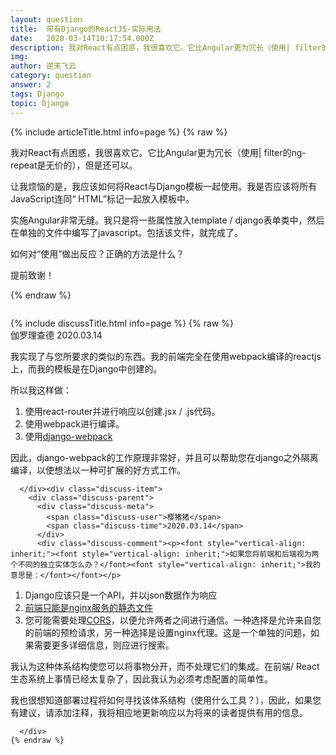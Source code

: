 ```yaml
---
layout: question
title:  带有Django的ReactJS-实际用法
date:   2020-03-14T10:17:54.000Z
description: 我对React有点困惑，我很喜欢它。它比Angular更为冗长（使用| filter的ng-repeat是无价的），但是还可以。让我烦恼的是，我应该如...
img: 
author: 逆天飞云
category: question
answer: 2
tags: Django
topic: Django
---
```

<div class="article-root">
  <div class="article">
    {% include articleTitle.html info=page %}
    {% raw %}
    <div class="article-content"><p><font style="vertical-align: inherit;"><font style="vertical-align: inherit;">我对React有点困惑，我很喜欢它。</font><font style="vertical-align: inherit;">它比Angular更为冗长（使用| filter的ng-repeat是无价的），但是还可以。</font></font></p>

<p><font style="vertical-align: inherit;"><font style="vertical-align: inherit;">让我烦恼的是，我应该如何将React与Django模板一起使用。</font><font style="vertical-align: inherit;">我是否应该将所有JavaScript连同“ HTML”标记一起放入模板中。</font></font></p>

<p><font style="vertical-align: inherit;"><font style="vertical-align: inherit;">实施Angular非常无缝。</font><font style="vertical-align: inherit;">我只是将一些属性放入template / django表单类中，然后在单独的文件中编写了javascript。</font><font style="vertical-align: inherit;">包括该文件，就完成了。</font></font></p>

<p><font style="vertical-align: inherit;"><font style="vertical-align: inherit;">如何对“使用”做出反应？</font><font style="vertical-align: inherit;">正确的方法是什么？</font></font></p>

<p><font style="vertical-align: inherit;"><font style="vertical-align: inherit;">提前致谢！</font></font></p></div>
    {% endraw %}
  </div>
  <p style="height: 0;width:0;overflow: hidden;"> 第1603篇《带有Django的ReactJS-实际用法》来自Winter(https://github.com/aiyld/aiyld.github.io)的站点</p>
  <div class="discuss-wrapper">
    {% include discussTitle.html info=page %}
    {% raw %}
    <div class="discuss-item">
        <div class="discuss-parent">
          <div class="discuss-meta">
            <span class="discuss-user">伽罗理查德</span>
            <span class="discuss-time">2020.03.14</span>
          </div>
          <div class="discuss-comment"><p><font style="vertical-align: inherit;"><font style="vertical-align: inherit;">我实现了与您所要求的类似的东西。</font><font style="vertical-align: inherit;">我的前端完全在使用webpack编译的reactjs上，而我的模板是在Django中创建的。</font></font></p>

<p><font style="vertical-align: inherit;"><font style="vertical-align: inherit;">所以我这样做：</font></font></p>

<ol>
<li><font style="vertical-align: inherit;"><font style="vertical-align: inherit;">使用react-router并进行响应以创建.jsx / .js代码。 </font></font></li>
<li><font style="vertical-align: inherit;"><font style="vertical-align: inherit;">使用webpack进行编译。</font></font></li>
<li><font style="vertical-align: inherit;"><font style="vertical-align: inherit;">使用</font></font><a href="https://github.com/owais/django-webpack-loader" rel="nofollow"><font style="vertical-align: inherit;"><font style="vertical-align: inherit;">django-webpack</font></font></a></li>
</ol>

<p><font style="vertical-align: inherit;"><font style="vertical-align: inherit;">因此，django-webpack的工作原理非常好，并且可以帮助您在django之外隔离编译，以使想法以一种可扩展的好方式工作。</font></font></p></div>
        </div>
        
      </div><div class="discuss-item">
        <div class="discuss-parent">
          <div class="discuss-meta">
            <span class="discuss-user">樱猪猪</span>
            <span class="discuss-time">2020.03.14</span>
          </div>
          <div class="discuss-comment"><p><font style="vertical-align: inherit;"><font style="vertical-align: inherit;">如果您将前端和后端视为两个不同的独立实体怎么办？</font><font style="vertical-align: inherit;">我的意思是：</font></font></p>

<ol>
<li><font style="vertical-align: inherit;"><font style="vertical-align: inherit;">Django应该只是一个API，并以json数据作为响应</font></font></li>
<li><a href="https://github.com/mxstbr/react-boilerplate/blob/master/app/.nginx.conf" rel="noreferrer"><font style="vertical-align: inherit;"><font style="vertical-align: inherit;">前端只能是nginx服务的静态文件</font></font></a></li>
<li><font style="vertical-align: inherit;"><font style="vertical-align: inherit;">您可能需要处理</font></font><a href="https://www.google.com/search?q=CORS&amp;oq=CORS&amp;aqs=chrome..69i57j0l5.971j0j7&amp;sourceid=chrome&amp;ie=UTF-8" rel="noreferrer"><font style="vertical-align: inherit;"><font style="vertical-align: inherit;">CORS</font></font></a><font style="vertical-align: inherit;"><font style="vertical-align: inherit;">，以便允许两者之间进行通信。</font><font style="vertical-align: inherit;">一种选择是允许来自您的前端的预检请求，另一种选择是设置nginx代理。</font><font style="vertical-align: inherit;">这是一个单独的问题，如果需要更多详细信息，则应进行搜索。</font></font></li>
</ol>

<p><font style="vertical-align: inherit;"><font style="vertical-align: inherit;">我认为这种体系结构使您可以将事物分开，而不处理它们的集成。</font><font style="vertical-align: inherit;">在前端/ React生态系统上事情已经太复杂了，因此我认为必须考虑配置的简单性。</font></font></p>

<p><font style="vertical-align: inherit;"><font style="vertical-align: inherit;">我也很想知道部署过程将如何寻找该体系结构（使用什么工具？），因此，如果您有建议，请添加注释，我将相应地更新响应以为将来的读者提供有用的信息。</font></font></p></div>
        </div>
        
      </div>
    {% endraw %}
  </div>
<div>
